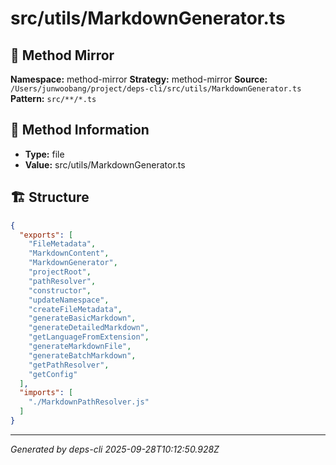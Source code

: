 # src/utils/MarkdownGenerator.ts

## 🔧 Method Mirror

**Namespace:** method-mirror
**Strategy:** method-mirror
**Source:** `/Users/junwoobang/project/deps-cli/src/utils/MarkdownGenerator.ts`
**Pattern:** `src/**/*.ts`

## 📝 Method Information

- **Type:** file
- **Value:** src/utils/MarkdownGenerator.ts

## 🏗️ Structure

```json
{
  "exports": [
    "FileMetadata",
    "MarkdownContent",
    "MarkdownGenerator",
    "projectRoot",
    "pathResolver",
    "constructor",
    "updateNamespace",
    "createFileMetadata",
    "generateBasicMarkdown",
    "generateDetailedMarkdown",
    "getLanguageFromExtension",
    "generateMarkdownFile",
    "generateBatchMarkdown",
    "getPathResolver",
    "getConfig"
  ],
  "imports": [
    "./MarkdownPathResolver.js"
  ]
}
```

---
*Generated by deps-cli 2025-09-28T10:12:50.928Z*
